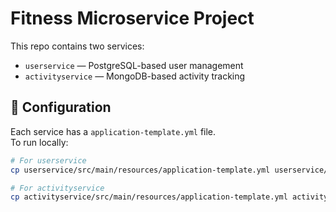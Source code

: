 # Fitness Microservice Project

This repo contains two services:

- `userservice` — PostgreSQL-based user management
- `activityservice` — MongoDB-based activity tracking

## 🔐 Configuration

Each service has a `application-template.yml` file.  
To run locally:

```bash
# For userservice
cp userservice/src/main/resources/application-template.yml userservice/src/main/resources/application.yml

# For activityservice
cp activityservice/src/main/resources/application-template.yml activityservice/src/main/resources/application.yml
